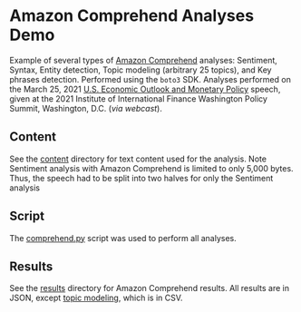 # Amazon Comprehend Analyses Demo

Example of several types of [Amazon Comprehend](https://aws.amazon.com/comprehend/) analyses: Sentiment, Syntax, Entity
detection, Topic modeling (arbitrary 25 topics), and Key phrases detection. Performed using the `boto3` SDK. Analyses performed on the March
25,
2021 [U.S. Economic Outlook and Monetary Policy](https://www.federalreserve.gov/newsevents/speech/clarida20210325a.htm)
speech, given at the 2021 Institute of International Finance Washington Policy Summit, Washington, D.C. (_via webcast_).

## Content

See the [content](./content) directory for text content used for the analysis. Note Sentiment analysis with Amazon
Comprehend is limited to only 5,000 bytes. Thus, the speech had to be split into two halves for only the Sentiment
analysis

## Script

The [comprehend.py](./comprehend.py) script was used to perform all analyses.

## Results

See the [results](./results) directory for Amazon Comprehend results. All results are in JSON,
except [topic modeling](./results/topic_modeling), which is in CSV.